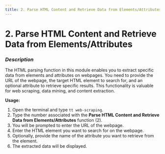 ```yaml
---
title: 2. Parse HTML Content and Retrieve Data from Elements/Attributes
---
```


# 2. Parse HTML Content and Retrieve Data from Elements/Attributes

### **_Description_**
The HTML parsing function in this module enables you to extract specific data from elements and attributes on webpages. You need to provide the URL of the webpage, the target HTML element to search for, and an optional attribute to retrieve specific results. This functionality is valuable for web scraping, data mining, and content extraction.

**Usage:**

1. Open the terminal and type `tt web-scraping`.
2. Type the number associated with the **Parse HTML Content and Retrieve Data from Elements/Attributes** function (2).
3. You will be prompted to enter the URL of the webpage.
4. Enter the HTML element you want to search for on the webpage.
5. Optionally, provide the name of the attribute you want to retrieve from the element.
6. The extracted data will be displayed.